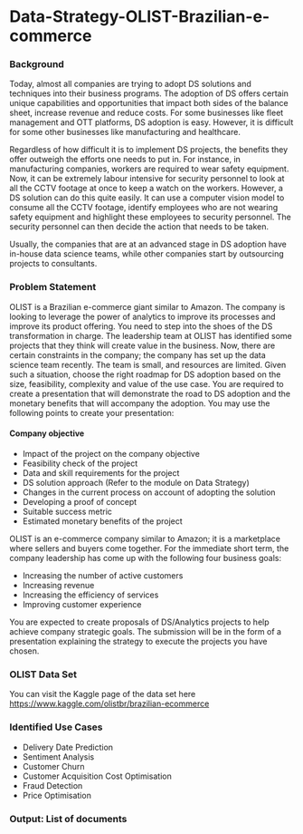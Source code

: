 # Data-Strategy-OLIST-Brazilian-e-commerce
### Background 
Today, almost all companies are trying to adopt DS solutions and techniques into their business programs. The adoption of DS offers certain unique capabilities and opportunities that impact both sides of the balance sheet, increase revenue and reduce costs. For some businesses like fleet management and OTT platforms, DS adoption is easy. However, it is difficult for some other businesses like manufacturing and healthcare. 

Regardless of how difficult it is to implement DS projects, the benefits they offer outweigh the efforts one needs to put in. For instance, in manufacturing companies, workers are required to wear safety equipment. Now, it can be extremely labour intensive for security personnel to look at all the CCTV footage at once to keep a watch on the workers. However, a DS solution can do this quite easily. It can use a computer vision model to consume all the CCTV footage, identify employees who are not wearing safety equipment and highlight these employees to security personnel. The security personnel can then decide the action that needs to be taken. 

Usually, the companies that are at an advanced stage in DS adoption have in-house data science teams, while other companies start by outsourcing projects to consultants. 

### Problem Statement

OLIST is a Brazilian e-commerce giant similar to Amazon. The company is looking to leverage the power of analytics to improve its processes and improve its product offering. You need to step into the shoes of the DS transformation in charge. The leadership team at OLIST has identified some projects that they think will create value in the business. 
Now, there are certain constraints in the company; the company has set up the data science team recently. The team is small, and resources are limited. Given such a situation, choose the right roadmap for DS adoption based on the size, feasibility, complexity and value of the use case.
You are required to create a presentation that will demonstrate the road to DS adoption and the monetary benefits that will accompany the adoption. You may use the following points to create your presentation:

#### Company objective
- Impact of the project on the company objective
- Feasibility check of the project 
- Data and skill requirements for the project
- DS solution approach (Refer to the module on Data Strategy)
- Changes in the current process on account of adopting the solution 
- Developing a proof of concept
- Suitable success metric 
- Estimated monetary benefits of the project


OLIST is an e-commerce company similar to Amazon; it is a marketplace where sellers and buyers come together. For the immediate short term, the company leadership has come up with the following four business goals: 

- Increasing the number of active customers  
- Increasing revenue
- Increasing the efficiency of services 
- Improving customer experience

You are expected to create proposals of DS/Analytics projects to help achieve company strategic goals. The submission will be in the form of a presentation explaining the strategy to execute the projects you have chosen.

### OLIST Data Set 
You can visit the Kaggle page of the data set here https://www.kaggle.com/olistbr/brazilian-ecommerce

### Identified Use Cases
- Delivery Date Prediction
- Sentiment Analysis
- Customer Churn
- Customer Acquisition Cost Optimisation
- Fraud Detection
- Price Optimisation

### Output: List of documents



 
